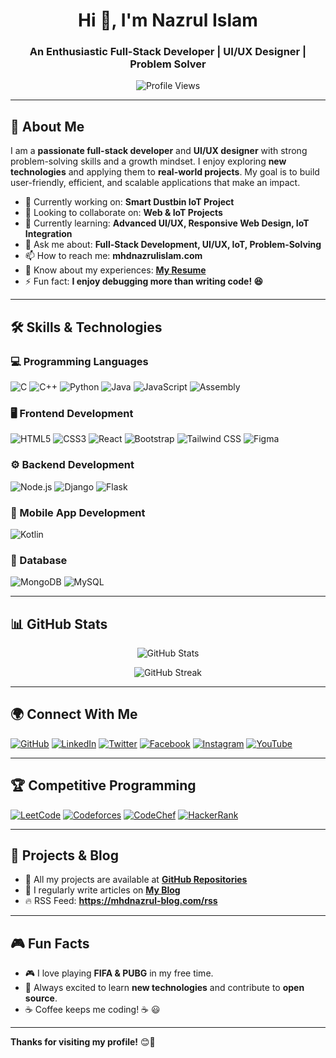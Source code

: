 <h1 align="center">Hi 👋, I'm Nazrul Islam</h1>
<h3 align="center">An Enthusiastic Full-Stack Developer | UI/UX Designer | Problem Solver</h3>

<p align="center">
<img src="https://komarev.com/ghpvc/?username=mhdnazrul&label=Profile%20views&color=0e75b6&style=flat" alt="Profile Views" />
</p>

---

## 🚀 About Me
I am a **passionate full-stack developer** and **UI/UX designer** with strong problem-solving skills and a growth mindset. I enjoy exploring **new technologies** and applying them to **real-world projects**. My goal is to build user-friendly, efficient, and scalable applications that make an impact.

- 🔭 Currently working on: **Smart Dustbin IoT Project**
- 🤝 Looking to collaborate on: **Web & IoT Projects**
- 🌱 Currently learning: **Advanced UI/UX, Responsive Web Design, IoT Integration**
- 💬 Ask me about: **Full-Stack Development, UI/UX, IoT, Problem-Solving**
- 📫 How to reach me: **mhdnazrulislam.com**
- 📄 Know about my experiences: **[My Resume](https://drive.google.com/drive/folders/14cFhmLg6xP1itEozI6ePPj0oHbRUHCYa?usp=sharing)**
- ⚡ Fun fact: **I enjoy debugging more than writing code! 😆**

---

## 🛠 Skills & Technologies

### **💻 Programming Languages**
![C](https://img.shields.io/badge/C-A8B9CC?style=for-the-badge&logo=c&logoColor=white)
![C++](https://img.shields.io/badge/C%2B%2B-00599C?style=for-the-badge&logo=c%2B%2B&logoColor=white)
![Python](https://img.shields.io/badge/Python-3776AB?style=for-the-badge&logo=python&logoColor=white)
![Java](https://img.shields.io/badge/Java-007396?style=for-the-badge&logo=java&logoColor=white)
![JavaScript](https://img.shields.io/badge/JavaScript-F7DF1E?style=for-the-badge&logo=javascript&logoColor=black)
![Assembly](https://img.shields.io/badge/Assembly-525252?style=for-the-badge&logo=assemblyscript&logoColor=white)

### **🖥️ Frontend Development**
![HTML5](https://img.shields.io/badge/HTML5-E34F26?style=for-the-badge&logo=html5&logoColor=white)
![CSS3](https://img.shields.io/badge/CSS3-1572B6?style=for-the-badge&logo=css3&logoColor=white)
![React](https://img.shields.io/badge/React-20232A?style=for-the-badge&logo=react&logoColor=61DAFB)
![Bootstrap](https://img.shields.io/badge/Bootstrap-563D7C?style=for-the-badge&logo=bootstrap&logoColor=white)
![Tailwind CSS](https://img.shields.io/badge/TailwindCSS-38B2AC?style=for-the-badge&logo=tailwind-css&logoColor=white)
![Figma](https://img.shields.io/badge/Figma-F24E1E?style=for-the-badge&logo=figma&logoColor=white)

### **⚙️ Backend Development**
![Node.js](https://img.shields.io/badge/Node.js-43853D?style=for-the-badge&logo=node.js&logoColor=white)
![Django](https://img.shields.io/badge/Django-092E20?style=for-the-badge&logo=django&logoColor=white)
![Flask](https://img.shields.io/badge/Flask-000000?style=for-the-badge&logo=flask&logoColor=white)

### **📱 Mobile App Development**
![Kotlin](https://img.shields.io/badge/Kotlin-0095D5?style=for-the-badge&logo=kotlin&logoColor=white)

### **📂 Database**
![MongoDB](https://img.shields.io/badge/MongoDB-4EA94B?style=for-the-badge&logo=mongodb&logoColor=white)
![MySQL](https://img.shields.io/badge/MySQL-005C84?style=for-the-badge&logo=mysql&logoColor=white)

---

## 📊 GitHub Stats
<p align="center">
<img src="https://github-readme-stats.vercel.app/api?username=mhdnazrul&show_icons=true&theme=radical" alt="GitHub Stats" />
</p>

<p align="center">
<img src="https://github-readme-streak-stats.herokuapp.com/?user=mhdnazrul&theme=dark" alt="GitHub Streak" />
</p>

---

## 🌍 Connect With Me
[![GitHub](https://img.shields.io/badge/GitHub-181717?style=for-the-badge&logo=github&logoColor=white)](https://github.com/mhdnazrul)
[![LinkedIn](https://img.shields.io/badge/LinkedIn-0077B5?style=for-the-badge&logo=linkedin&logoColor=white)](https://www.linkedin.com/in/nazulislam/)
[![Twitter](https://img.shields.io/badge/Twitter-1DA1F2?style=for-the-badge&logo=twitter&logoColor=white)](https://twitter.com/mhdnazrul)
[![Facebook](https://img.shields.io/badge/Facebook-1877F2?style=for-the-badge&logo=facebook&logoColor=white)](https://facebook.com/mhdnazrul)
[![Instagram](https://img.shields.io/badge/Instagram-E4405F?style=for-the-badge&logo=instagram&logoColor=white)](https://instagram.com/mhdnazrul)
[![YouTube](https://img.shields.io/badge/YouTube-FF0000?style=for-the-badge&logo=youtube&logoColor=white)](https://youtube.com/c/mhdnazrul)

---

## 🏆 Competitive Programming
[![LeetCode](https://img.shields.io/badge/LeetCode-FFA116?style=for-the-badge&logo=leetcode&logoColor=black)](https://leetcode.com/u/nazrulislam__7/)
[![Codeforces](https://img.shields.io/badge/Codeforces-1F8ACB?style=for-the-badge&logo=codeforces&logoColor=white)](https://codeforces.com/profile/mhdnazrul)
[![CodeChef](https://img.shields.io/badge/CodeChef-5B4638?style=for-the-badge&logo=codechef&logoColor=white)](https://www.codechef.com/users/mhdnazrul)
[![HackerRank](https://img.shields.io/badge/HackerRank-00EA64?style=for-the-badge&logo=hackerrank&logoColor=white)](https://www.hackerrank.com/profile/mhdnazrul)

---

## 📜 Projects & Blog
- 📂 All my projects are available at **[GitHub Repositories](https://github.com/mhdnazrul?tab=repositories)**
- 📝 I regularly write articles on **[My Blog](https://mhdnazrul.github.io/portfolio-website/)** 
- 🔥 RSS Feed: **https://mhdnazrul-blog.com/rss**

---

## 🎮 Fun Facts
- 🎮 I love playing **FIFA & PUBG** in my free time.
- 🚀 Always excited to learn **new technologies** and contribute to **open source**.
- ☕ Coffee keeps me coding! ☕ 😃

---

**Thanks for visiting my profile!** 😊🎉
